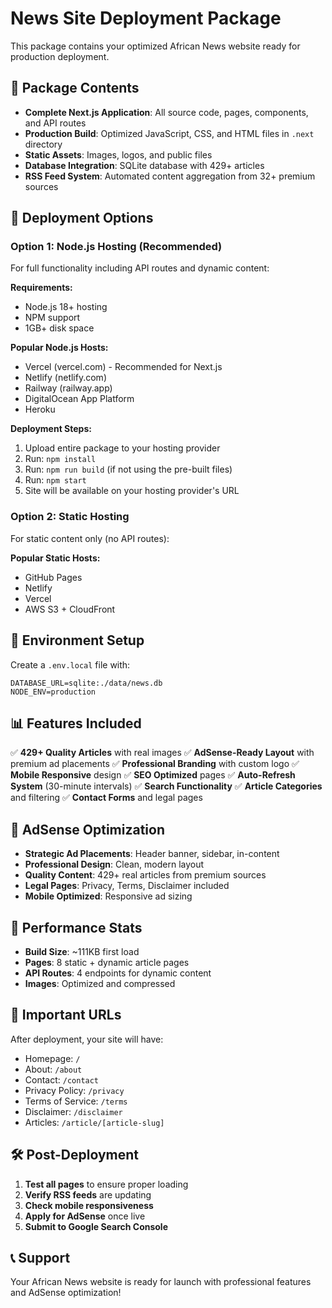 # News Site Deployment Package

This package contains your optimized African News website ready for production deployment.

## 📁 Package Contents

- **Complete Next.js Application**: All source code, pages, components, and API routes
- **Production Build**: Optimized JavaScript, CSS, and HTML files in `.next` directory
- **Static Assets**: Images, logos, and public files
- **Database Integration**: SQLite database with 429+ articles
- **RSS Feed System**: Automated content aggregation from 32+ premium sources

## 🚀 Deployment Options

### Option 1: Node.js Hosting (Recommended)
For full functionality including API routes and dynamic content:

**Requirements:**
- Node.js 18+ hosting
- NPM support
- 1GB+ disk space

**Popular Node.js Hosts:**
- Vercel (vercel.com) - Recommended for Next.js
- Netlify (netlify.com)
- Railway (railway.app)
- DigitalOcean App Platform
- Heroku

**Deployment Steps:**
1. Upload entire package to your hosting provider
2. Run: `npm install`
3. Run: `npm run build` (if not using the pre-built files)
4. Run: `npm start`
5. Site will be available on your hosting provider's URL

### Option 2: Static Hosting
For static content only (no API routes):

**Popular Static Hosts:**
- GitHub Pages
- Netlify
- Vercel
- AWS S3 + CloudFront

## 🔧 Environment Setup

Create a `.env.local` file with:
```
DATABASE_URL=sqlite:./data/news.db
NODE_ENV=production
```

## 📊 Features Included

✅ **429+ Quality Articles** with real images
✅ **AdSense-Ready Layout** with premium ad placements
✅ **Professional Branding** with custom logo
✅ **Mobile Responsive** design
✅ **SEO Optimized** pages
✅ **Auto-Refresh System** (30-minute intervals)
✅ **Search Functionality**
✅ **Article Categories** and filtering
✅ **Contact Forms** and legal pages

## 🎯 AdSense Optimization

- **Strategic Ad Placements**: Header banner, sidebar, in-content
- **Professional Design**: Clean, modern layout
- **Quality Content**: 429+ real articles from premium sources
- **Legal Pages**: Privacy, Terms, Disclaimer included
- **Mobile Optimized**: Responsive ad sizing

## 📱 Performance Stats

- **Build Size**: ~111KB first load
- **Pages**: 8 static + dynamic article pages
- **API Routes**: 4 endpoints for dynamic content
- **Images**: Optimized and compressed

## 🔗 Important URLs

After deployment, your site will have:
- Homepage: `/`
- About: `/about`
- Contact: `/contact`
- Privacy Policy: `/privacy`
- Terms of Service: `/terms`
- Disclaimer: `/disclaimer`
- Articles: `/article/[article-slug]`

## 🛠️ Post-Deployment

1. **Test all pages** to ensure proper loading
2. **Verify RSS feeds** are updating
3. **Check mobile responsiveness**
4. **Apply for AdSense** once live
5. **Submit to Google Search Console**

## 📞 Support

Your African News website is ready for launch with professional features and AdSense optimization!